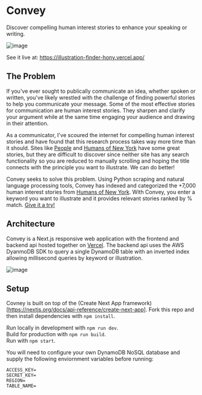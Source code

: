 # Convey
Discover compelling human interest stories to enhance your speaking or writing.

![image](https://user-images.githubusercontent.com/13155120/210640514-3c3bf59b-5284-41b7-a4d8-f030375f54aa.png)

See it live at: https://illustration-finder-hony.vercel.app/


## The Problem
If you've ever sought to publically communicate an idea, whether spoken or written, you've likely wrestled with the challenge of finding powerful stories to help you communicate your message.  Some of the most effective stories for communication are human interest stories. They sharpen and clarify your argument while at the same time engaging your audience and drawing in their attention.

As a communicator, I've scoured the internet for compelling human interest stories and have found that this research process takes way more time than it should.  Sites like [People]([url](https://people.com/human-interest/)) and [Humans of New York]([url](https://www.humansofnewyork.com/)) have some great stories, but they are difficult to discover since neither site has any search functionality so you are reduced to manually scrolling and hoping the title connects with the principle you want to illustrate.  We can do better!

Convey seeks to solve this problem.  Using Python scraping and natural language processing tools, Convey has indexed and categorized the +7,000 human interest stories from [Humans of New York]([url](https://www.humansofnewyork.com/)).  With Convey, you enter a keyword you want to illustrate and it provides relevant stories ranked by % match.  [Give it a try!]([url](https://illustration-finder-hony.vercel.app/))

## Architecture
Convey is a Next.js responsive web application with the frontend and backend api hosted together on [Vercel]([url](https://vercel.com/)).  The backend api uses the AWS DyanmoDB SDK to query a single DynamoDB table with an inverted index allowing millisecond queries by keyword or illustration. 

![image](https://user-images.githubusercontent.com/13155120/210637141-021f7c3b-89fc-49d7-8cbb-d47ce817c6b1.png)

## Setup
Covney is built on top of the (Create Next App framework)[https://nextjs.org/docs/api-reference/create-next-app].  Fork this repo and then install dependencies with `npm install`.

Run locally in development with `npm run dev`.  
Build for production with `npm run build`.  
Run with `npm start`.

You will need to configure your own DynamoDB NoSQL database and supply the following enviornment variables before running:

    ACCESS_KEY=
    SECRET_KEY=
    REGION=
    TABLE_NAME=




